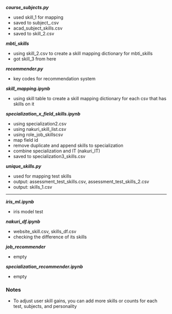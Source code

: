 
***course_subjects.py***
- used skill_1 for mapping
- saved to subject_.csv
- acad_subject_skills.csv
- saved to skill_2.csv


***mbti_skills***
- using skill_2.csv to create a skill mapping dictionary for mbti_skills
- got skill_3 from here


***recommender.py***
- key codes for recommendation system


***skill_mapping.ipynb***
- using skill table to create a skill mapping  dictionary for each csv that has skills on it


***specialization_x_field_skills.ipynb***
- using specialization2.csv
- using nakuri_skill_list.csv
- using role_job_skillscsv
- map field id
- remove duplicate and append skills to specialization
- combine specialization and IT (nakuri_IT)
- saved to specialization3_skills.csv 

***unique_skills.py***
- used for mapping test skills
- output: assessment_test_skills.csv, assessment_test_skills_2.csv
- output: skills_1.csv




---


***iris_ml.ipynb***
- iris model test

***nakuri_df.ipynb***
- website_skill.csv, skills_df.csv
- checking the difference of its skills

***job_recommender***
- empty

***specialization_recommender.ipynb***
- empty

### Notes
* To adjust user skill gains, you can add more skills or counts for each test, subjects, and personality
